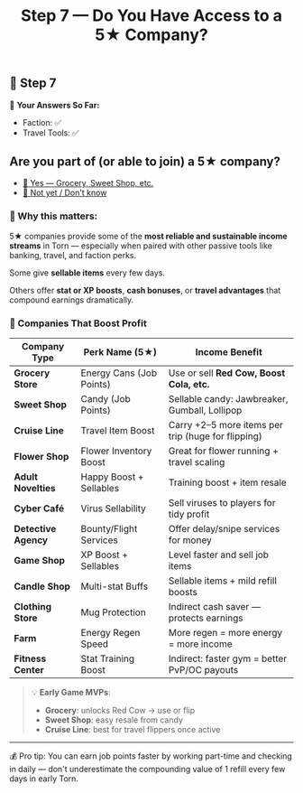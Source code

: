 ﻿---
title: Step 7 — Do You Have Access to a 5★ Company?
---

## 💸 Step 7

🧠 **Your Answers So Far:**
- Faction: ✅
- Travel Tools: ✅
## Are you part of (or able to join) a 5★ company?
- [🍔 Yes — Grocery, Sweet Shop, etc.](8_market_access.md?company=yes)
- [🚫 Not yet / Don't know](8_market_access.md?company=no)
### 🧠 Why this matters:
5★ companies provide some of the **most reliable and sustainable income streams** in Torn — especially when paired with other passive tools like banking, travel, and faction perks.

Some give **sellable items** every few days.

Others offer **stat or XP boosts**, **cash bonuses**, or **travel advantages** that compound earnings dramatically.
### 🏢 Companies That Boost Profit

| Company Type        | Perk Name (5★)               | Income Benefit                                      |
|---------------------|------------------------------|-----------------------------------------------------|
| **Grocery Store**   | Energy Cans (Job Points)     | Use or sell **Red Cow, Boost Cola, etc.**           |
| **Sweet Shop**      | Candy (Job Points)           | Sellable candy: Jawbreaker, Gumball, Lollipop       |
| **Cruise Line**     | Travel Item Boost            | Carry +2–5 more items per trip (huge for flipping)  |
| **Flower Shop**     | Flower Inventory Boost       | Great for flower running + travel scaling           |
| **Adult Novelties** | Happy Boost + Sellables      | Training boost + item resale                        |
| **Cyber Café**      | Virus Sellability            | Sell viruses to players for tidy profit             |
| **Detective Agency**| Bounty/Flight Services       | Offer delay/snipe services for money                |
| **Game Shop**       | XP Boost + Sellables         | Level faster and sell job items                     |
| **Candle Shop**     | Multi-stat Buffs             | Sellable items + mild refill boosts                 |
| **Clothing Store**  | Mug Protection               | Indirect cash saver — protects earnings             |
| **Farm**            | Energy Regen Speed           | More regen = more energy = more income              |
| **Fitness Center**  | Stat Training Boost          | Indirect: faster gym = better PvP/OC payouts        |

> 💡 **Early Game MVPs**:
> - **Grocery**: unlocks Red Cow → use or flip
> - **Sweet Shop**: easy resale from candy
> - **Cruise Line**: best for travel flippers once active

---

💰 Pro tip: You can earn job points faster by working part-time and checking in daily — don't underestimate the compounding value of 1 refill every few days in early Torn.


